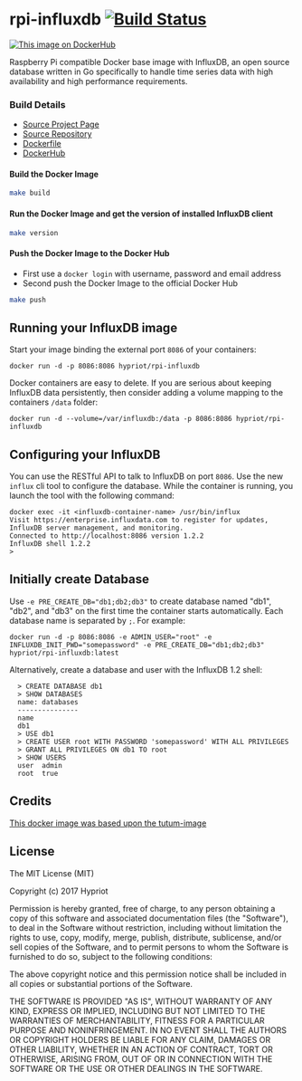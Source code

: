 # rpi-influxdb [![Build Status](https://travis-ci.org/hypriot/rpi-influxdb.svg?branch=master)](https://travis-ci.org/hypriot/rpi-influxdb)
[![This image on DockerHub](https://img.shields.io/docker/pulls/hypriot/rpi-influxdb.svg)](https://hub.docker.com/r/hypriot/rpi-influxdb/)

Raspberry Pi compatible Docker base image with InfluxDB, an open source database written in Go specifically to handle time series data with high availability and high performance requirements.

### Build Details
- [Source Project Page](https://github.com/hypriot)
- [Source Repository](https://github.com/hypriot/rpi-influxdb)
- [Dockerfile](https://github.com/hypriot/rpi-influxdb/blob/master/Dockerfile)
- [DockerHub](https://registry.hub.docker.com/u/hypriot/rpi-influxdb/)

#### Build the Docker Image
```bash
make build
```

#### Run the Docker Image and get the version of installed InfluxDB client
```bash
make version
```

#### Push the Docker Image to the Docker Hub
* First use a `docker login` with username, password and email address
* Second push the Docker Image to the official Docker Hub

```bash
make push
```

Running your InfluxDB image
---------------------------

Start your image binding the external port `8086` of your containers:

    docker run -d -p 8086:8086 hypriot/rpi-influxdb

Docker containers are easy to delete. If you are serious about keeping InfluxDB data persistently, then consider adding a volume mapping to the containers `/data` folder:

    docker run -d --volume=/var/influxdb:/data -p 8086:8086 hypriot/rpi-influxdb

Configuring your InfluxDB
-------------------------

You can use the RESTful API to talk to InfluxDB on port `8086`. Use the new `influx` cli tool to configure the database. While the container is running, you launch the tool with the following command:

  ```
  docker exec -it <influxdb-container-name> /usr/bin/influx
  Visit https://enterprise.influxdata.com to register for updates, InfluxDB server management, and monitoring.
  Connected to http://localhost:8086 version 1.2.2
  InfluxDB shell 1.2.2
  >
  ```

Initially create Database
-------------------------
Use `-e PRE_CREATE_DB="db1;db2;db3"` to create database named "db1", "db2", and "db3" on the first time the container starts automatically. Each database name is separated by `;`. For example:

```docker run -d -p 8086:8086 -e ADMIN_USER="root" -e INFLUXDB_INIT_PWD="somepassword" -e PRE_CREATE_DB="db1;db2;db3" hypriot/rpi-influxdb:latest```

Alternatively, create a database and user with the InfluxDB 1.2 shell:

```
  > CREATE DATABASE db1
  > SHOW DATABASES
  name: databases
  ---------------
  name
  db1
  > USE db1
  > CREATE USER root WITH PASSWORD 'somepassword' WITH ALL PRIVILEGES
  > GRANT ALL PRIVILEGES ON db1 TO root
  > SHOW USERS
  user  admin
  root  true
```

Credits
-------
[This docker image was based upon the tutum-image](https://github.com/tutumcloud/influxdb)


## License

The MIT License (MIT)

Copyright (c) 2017 Hypriot

Permission is hereby granted, free of charge, to any person obtaining a copy
of this software and associated documentation files (the "Software"), to deal
in the Software without restriction, including without limitation the rights
to use, copy, modify, merge, publish, distribute, sublicense, and/or sell
copies of the Software, and to permit persons to whom the Software is
furnished to do so, subject to the following conditions:

The above copyright notice and this permission notice shall be included in all
copies or substantial portions of the Software.

THE SOFTWARE IS PROVIDED "AS IS", WITHOUT WARRANTY OF ANY KIND, EXPRESS OR
IMPLIED, INCLUDING BUT NOT LIMITED TO THE WARRANTIES OF MERCHANTABILITY,
FITNESS FOR A PARTICULAR PURPOSE AND NONINFRINGEMENT. IN NO EVENT SHALL THE
AUTHORS OR COPYRIGHT HOLDERS BE LIABLE FOR ANY CLAIM, DAMAGES OR OTHER
LIABILITY, WHETHER IN AN ACTION OF CONTRACT, TORT OR OTHERWISE, ARISING FROM,
OUT OF OR IN CONNECTION WITH THE SOFTWARE OR THE USE OR OTHER DEALINGS IN THE
SOFTWARE.
